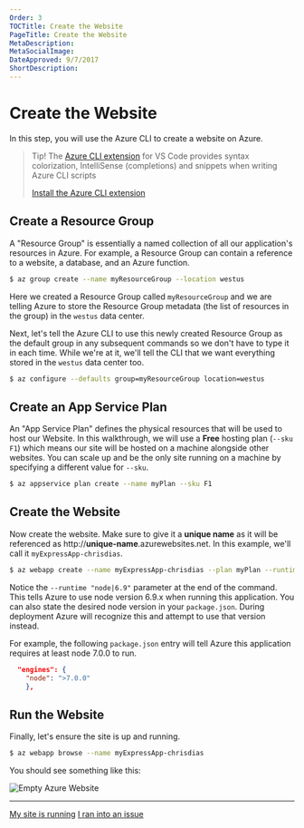 ```yaml
---
Order: 3
TOCTitle: Create the Website
PageTitle: Create the Website
MetaDescription:
MetaSocialImage:
DateApproved: 9/7/2017
ShortDescription:
---
```

# Create the Website

In this step, you will use the Azure CLI to create a website on Azure.

> Tip! The [Azure CLI extension](https://marketplace.visualstudio.com/items?itemName=ms-vscode.azurecli) for VS Code provides syntax colorization, IntelliSense (completions) and snippets when writing Azure CLI scripts
>
> <a class="tutorial-install-extension-btn" href="vscode:extension/ms-vscode.azurecli">Install the Azure CLI extension</a>

## Create a Resource Group

A "Resource Group" is essentially a named collection of all our application's resources in Azure. For example, a Resource Group can contain a reference to a website, a database, and an Azure function.

```bash
$ az group create --name myResourceGroup --location westus
```

Here we created a Resource Group called `myResourceGroup` and we are telling Azure to store the Resource Group metadata (the list of resources in the group) in the `westus` data center.

Next, let's tell the Azure CLI to use this newly created Resource Group as the default group in any subsequent commands so we don't have to type it in each time. While we're at it, we'll tell the CLI that we want everything stored in the `westus` data center too.

```bash
$ az configure --defaults group=myResourceGroup location=westus
```

## Create an App Service Plan

An "App Service Plan" defines the physical resources that will be used to host our Website. In this walkthrough, we will use a **Free** hosting plan (`--sku F1`) which means our site will be hosted on a machine alongside other websites. You can scale up and be the only site running on a machine by specifying a different value for `--sku`.

```bash
$ az appservice plan create --name myPlan --sku F1
```

## Create the Website

Now create the website. Make sure to give it a **unique name** as it will be referenced as http://**unique-name**.azurewebsites.net. In this example, we'll call it `myExpressApp-chrisdias`.

```bash
$ az webapp create --name myExpressApp-chrisdias --plan myPlan --runtime "node|6.9"
```


Notice the `--runtime "node|6.9"` parameter at the end of the command. This tells Azure to use node version 6.9.x when running this application. You can also state the desired node version in your `package.json`. During deployment Azure will recognize this and attempt to use that version instead.

For example, the following `package.json` entry will tell Azure this application requires at least node 7.0.0 to run.

``` json
  "engines": {
    "node": ">7.0.0"
    },
```

## Run the Website

Finally, let's ensure the site is up and running.

```bash
$ az webapp browse --name myExpressApp-chrisdias
```

You should see something like this:

![Empty Azure Website](nodejs-deployment_emptyazuresite.png)

----

<a class="tutorial-next-btn" href="/tutorials/nodejs-deployment/deploy-website">My site is running</a> <a class="tutorial-feedback-btn" onclick="reportIssue('node-deployment', 'create-website')" href="javascript:void(0)">I ran into an issue</a>
